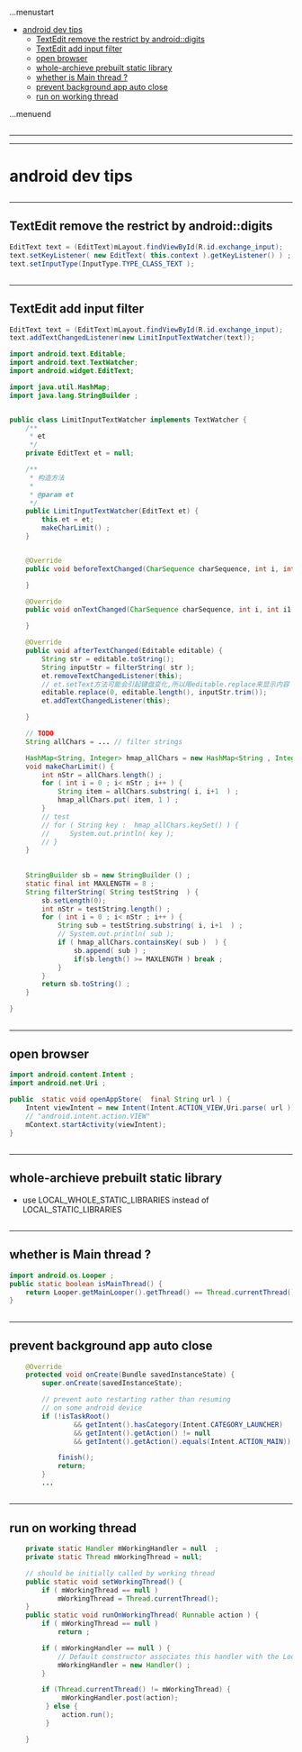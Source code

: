 ...menustart

 - [android dev tips](#cedbb586db72ab93a1b4a11759bb2790)
     - [TextEdit remove the restrict by android::digits](#e0c06a36076f5a0639f1c587a1072b0b)
     - [TextEdit add input filter](#8d305b8ceb34e7bb075ba809c621ba63)
     - [open browser](#36f510971eecdc6dcd92048cb126f598)
     - [whole-archieve prebuilt static library](#55322a5875714b1c278ba95d4d7dca27)
     - [whether is Main thread ?](#a8113f0e4f0db0e8f7a49b9697196e90)
     - [prevent background app auto close](#0f4a700a11434bbd0f28da36dc2ab2e7)
     - [run on working thread](#56b786df876f856f3bdbf37f4eca6a40)

...menuend


<h2 id="cedbb586db72ab93a1b4a11759bb2790"></h2>

-----
-----

# android dev tips

<h2 id="e0c06a36076f5a0639f1c587a1072b0b"></h2>

-----

## TextEdit remove the restrict by android::digits

```java
EditText text = (EditText)mLayout.findViewById(R.id.exchange_input);
text.setKeyListener( new EditText( this.context ).getKeyListener() ) ;
text.setInputType(InputType.TYPE_CLASS_TEXT );
```

<h2 id="8d305b8ceb34e7bb075ba809c621ba63"></h2>

-----

## TextEdit add input filter

```java
EditText text = (EditText)mLayout.findViewById(R.id.exchange_input);
text.addTextChangedListener(new LimitInputTextWatcher(text));
```

```java
import android.text.Editable;
import android.text.TextWatcher;
import android.widget.EditText;

import java.util.HashMap;
import java.lang.StringBuilder ;


public class LimitInputTextWatcher implements TextWatcher {
    /**
     * et
     */
    private EditText et = null;

    /**
     * 构造方法
     *
     * @param et
     */
    public LimitInputTextWatcher(EditText et) {
        this.et = et;
        makeCharLimit() ;
    }


    @Override
    public void beforeTextChanged(CharSequence charSequence, int i, int i1, int i2) {

    }

    @Override
    public void onTextChanged(CharSequence charSequence, int i, int i1, int i2) {

    }

    @Override
    public void afterTextChanged(Editable editable) {
        String str = editable.toString();
        String inputStr = filterString( str );
        et.removeTextChangedListener(this);
        // et.setText方法可能会引起键盘变化,所以用editable.replace来显示内容
        editable.replace(0, editable.length(), inputStr.trim());
        et.addTextChangedListener(this);

    }

    // TODO
    String allChars = ... // filter strings

    HashMap<String, Integer> hmap_allChars = new HashMap<String , Integer>();
    void makeCharLimit() {
        int nStr = allChars.length() ;
        for ( int i = 0 ; i< nStr ; i++ ) {
            String item = allChars.substring( i, i+1  ) ;
            hmap_allChars.put( item, 1 ) ; 
        } 
        // test 
        // for ( String key :  hmap_allChars.keySet() ) {
        //     System.out.println( key );   
        // }
    }
    
    
    StringBuilder sb = new StringBuilder () ;
    static final int MAXLENGTH = 8 ;
    String filterString( String testString  ) {
        sb.setLength(0);
        int nStr = testString.length() ;
        for ( int i = 0 ; i< nStr ; i++ ) {
            String sub = testString.substring( i, i+1  ) ;
            // System.out.println( sub );
            if ( hmap_allChars.containsKey( sub )  ) {
                sb.append( sub ) ;
                if(sb.length() >= MAXLENGTH ) break ;
            }
        } 
        return sb.toString() ;
    }

}
```

<h2 id="36f510971eecdc6dcd92048cb126f598"></h2>

-----

## open browser

```java
import android.content.Intent ;
import android.net.Uri ;

public  static void openAppStore(  final String url ) {
    Intent viewIntent = new Intent(Intent.ACTION_VIEW,Uri.parse( url ));  
    // "android.intent.action.VIEW"
    mContext.startActivity(viewIntent);
}
```

<h2 id="55322a5875714b1c278ba95d4d7dca27"></h2>

-----

## whole-archieve prebuilt static library

 - use LOCAL_WHOLE_STATIC_LIBRARIES  instead of LOCAL_STATIC_LIBRARIES

<h2 id="a8113f0e4f0db0e8f7a49b9697196e90"></h2>

-----

## whether is Main thread ?

```java
import android.os.Looper ;
public static boolean isMainThread() {
    return Looper.getMainLooper().getThread() == Thread.currentThread();
}
```


<h2 id="0f4a700a11434bbd0f28da36dc2ab2e7"></h2>

-----

## prevent background app auto close

```java
    @Override
    protected void onCreate(Bundle savedInstanceState) {
        super.onCreate(savedInstanceState);

        // prevent auto restarting rather than resuming
        // on some android device
        if (!isTaskRoot()
                && getIntent().hasCategory(Intent.CATEGORY_LAUNCHER)
                && getIntent().getAction() != null
                && getIntent().getAction().equals(Intent.ACTION_MAIN)) {

            finish();
            return;
        }
        ...
```

<h2 id="56b786df876f856f3bdbf37f4eca6a40"></h2>

-----

## run on working thread

```java
    private static Handler mWorkingHandler = null  ;
    private static Thread mWorkingThread = null;

    // should be initially called by working thread
    public static void setWorkingThread() {
        if ( mWorkingThread == null )
            mWorkingThread = Thread.currentThread(); 
    }
    public static void runOnWorkingThread( Runnable action ) {
        if ( mWorkingThread == null )
            return ;

        if ( mWorkingHandler == null ) {
            // Default constructor associates this handler with the Looper for the current thread.
            mWorkingHandler = new Handler() ;
        }

        if (Thread.currentThread() != mWorkingThread) {
             mWorkingHandler.post(action);
         } else {
             action.run();
         }

    }
```

